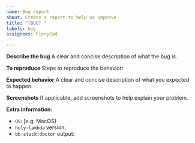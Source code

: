 ```yaml
---
name: Bug report
about: Create a report to help us improve
title: "[BUG] "
labels: bug
assignees: FieryCod

---
```


**Describe the bug**
A clear and concise description of what the bug is.

**To reproduce**
Steps to reproduce the behavior:

**Expected behavior**
A clear and concise description of what you expected to happen.

**Screenshots**
If applicable, add screenshots to help explain your problem.

**Extra information:**
 - `OS`: [e.g. MacOS]
 - `holy-lambda` version:
 - `bb stack:doctor` output:
